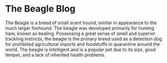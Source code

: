 # The Beagle Blog

The Beagle is a breed of small scent hound, similar in appearance to the much larger foxhound. The beagle was developed primarily for hunting hare, known as bealing. Possessing a great sense of smell and superior trackling instincts, the beagle is the primary breed used as a detection dog for prohibited agricultural imports and foodstuffs in quarantine around the world. The beagle is intelligent and is a popular pet due to its size, good temper, and a lack of inherited health problems.
